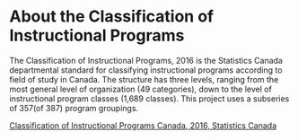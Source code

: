 About the Classification of Instructional Programs
===

The Classification of Instructional Programs, 2016 is the Statistics Canada departmental standard for classifying instructional programs according to field of study in Canada. The structure has three levels, ranging from the most general level of organization (49 categories), down to the level of instructional program classes (1,689 classes). This project uses a subseries of 357(of 387) program groupings.

[Classification of Instructional Programs Canada, 2016, Statistics Canada](https://www.statcan.gc.ca/eng/subjects/standard/cip/2016/index)

